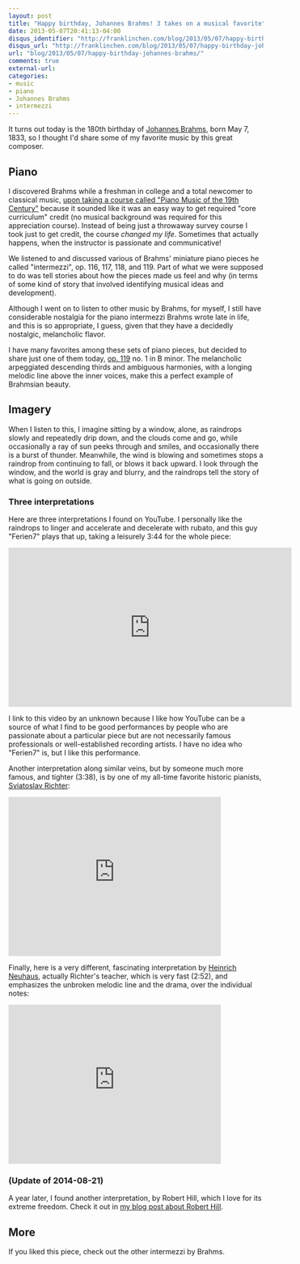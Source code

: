 ```yaml
---
layout: post
title: "Happy birthday, Johannes Brahms! 3 takes on a musical favorite"
date: 2013-05-07T20:41:13-04:00
disqus_identifier: "http://franklinchen.com/blog/2013/05/07/happy-birthday-johannes-brahms/"
disqus_url: "http://franklinchen.com/blog/2013/05/07/happy-birthday-johannes-brahms/"
url: "blog/2013/05/07/happy-birthday-johannes-brahms/"
comments: true
external-url:
categories:
- music
- piano
- Johannes Brahms
- intermezzi
---
```

It turns out today is the 180th birthday of [Johannes Brahms](http://en.wikipedia.org/wiki/Johannes_Brahms), born May 7, 1833, so I thought I'd share some of my favorite music by this great composer.

## Piano

I discovered Brahms while a freshman in college and a total newcomer to classical music, [upon taking a course called "Piano Music of the 19th Century"](/blog/2011/11/09/taking-up-flute-again-after-decades/) because it sounded like it was an easy way to get required "core curriculum" credit (no musical background was required for this appreciation course). Instead of being just a throwaway survey course I took just to get credit, the course *changed my life*. Sometimes that actually happens, when the instructor is passionate and communicative!

We listened to and discussed various of Brahms' miniature piano pieces he called "intermezzi", op. 116, 117, 118, and 119. Part of what we were supposed to do was tell stories about how the pieces made us feel and why (in terms of some kind of story that involved identifying musical ideas and development).

Although I went on to listen to other music by Brahms, for myself, I still have considerable nostalgia for the piano intermezzi Brahms wrote late in life, and this is so appropriate, I guess, given that they have a decidedly nostalgic, melancholic flavor.

I have many favorites among these sets of piano pieces, but decided to share just one of them today, [op. 119](http://en.wikipedia.org/wiki/Four_Pieces_for_Piano,_Op._119_%28Brahms%29) no. 1 in B minor. The melancholic arpeggiated descending thirds and ambiguous harmonies, with a longing melodic line above the inner voices, make this a perfect example of Brahmsian beauty.

## Imagery

When I listen to this, I imagine sitting by a window, alone, as raindrops slowly and repeatedly drip down, and the clouds come and go, while occasionally a ray of sun peeks through and smiles, and occasionally there is a burst of thunder. Meanwhile, the wind is blowing and sometimes stops a raindrop from continuing to fall, or blows it back upward. I look through the window, and the world is gray and blurry, and the raindrops tell the story of what is going on outside.

### Three interpretations

Here are three interpretations I found on YouTube. I personally like the raindrops to linger and accelerate and decelerate with rubato, and this guy "Ferien7" plays that up, taking a leisurely 3:44 for the whole piece:

<iframe width="560" height="315" src="http://www.youtube.com/embed/KtWynSHgKH4" frameborder="0" allowfullscreen></iframe>

I link to this video by an unknown because I like how YouTube can be a source of what I find to be good performances by people who are passionate about a particular piece but are not necessarily famous professionals or well-established recording artists. I have no idea who "Ferien7" is, but I like this performance.

Another interpretation along similar veins, but by someone much more famous, and tighter (3:38), is by one of my all-time favorite historic pianists, [Sviatoslav Richter](http://en.wikipedia.org/wiki/Sviatoslav_Richter):

<iframe width="420" height="315" src="http://www.youtube.com/embed/ACOvOqLqCkM" frameborder="0" allowfullscreen></iframe>

Finally, here is a very different, fascinating interpretation by [Heinrich Neuhaus](http://en.wikipedia.org/wiki/Heinrich_Neuhaus), actually Richter's teacher, which is very fast (2:52), and emphasizes the unbroken melodic line and the drama, over the individual notes:

<iframe width="420" height="315" src="http://www.youtube.com/embed/GYrgVp90jvQ" frameborder="0" allowfullscreen></iframe>

### (Update of 2014-08-21)

A year later, I found another interpretation, by Robert Hill, which I love for its extreme freedom. Check it out in [my blog post about Robert Hill](/blog/2014/08/21/discovering-the-beautiful-keyboard-playing-of-robert-hill-by-accident-on-youtube-changed-my-life/).

## More

If you liked this piece, check out the other intermezzi by Brahms.
